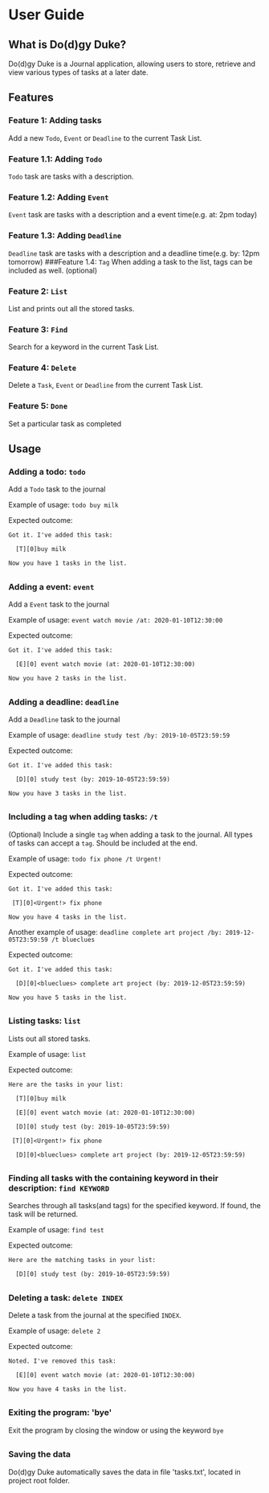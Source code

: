 # User Guide

## What is Do(d)gy Duke? 
Do(d)gy Duke is a Journal application, allowing users to store, 
retrieve and view various types of tasks at a later date. 

## Features 

### Feature 1: Adding tasks
Add a new `Todo`, `Event` or `Deadline` to the current Task List. 
### Feature 1.1: Adding `Todo`
`Todo` task are tasks with a description. 
### Feature 1.2: Adding `Event`
`Event` task are tasks with a description and a event time(e.g. at: 2pm today)
### Feature 1.3: Adding `Deadline`
`Deadline` task are tasks with a description and a deadline time(e.g. by: 12pm tomorrow)
###Feature 1.4: `Tag`
When adding a task to the list, tags can be included as well. (optional)

### Feature 2: `List`
List and prints out all the stored tasks. 

### Feature 3: `Find`
Search for a keyword in the current Task List.

### Feature 4: `Delete`
Delete a `Task`, `Event` or `Deadline` from the current Task List.

### Feature 5: `Done`
Set a particular task as completed

## Usage 

### Adding a todo: `todo` 
Add a `Todo` task to the journal

Example of usage: 
`todo buy milk`

Expected outcome: 

`Got it. I've added this task:`

`  [T][0]buy milk`

`Now you have 1 tasks in the list.`
##
### Adding a event: `event` 
Add a `Event` task to the journal

Example of usage: 
`event watch movie /at: 2020-01-10T12:30:00`

Expected outcome: 

`Got it. I've added this task:`

`  [E][0] event watch movie (at: 2020-01-10T12:30:00)`

`Now you have 2 tasks in the list.`
##
### Adding a deadline: `deadline` 
Add a `Deadline` task to the journal

Example of usage: 
`deadline study test /by: 2019-10-05T23:59:59`

Expected outcome: 

`Got it. I've added this task:`

`  [D][0] study test (by: 2019-10-05T23:59:59)`

`Now you have 3 tasks in the list.`
##
### Including a tag when adding tasks: `/t` 
(Optional) Include a single `tag` when adding a task to the journal. 
All types of tasks can accept a `tag`. Should be included at the end.  

Example of usage: 
`todo fix phone /t Urgent!`

Expected outcome: 

`Got it. I've added this task:`

`  [T][0]<Urgent!> fix phone `

`Now you have 4 tasks in the list.`

Another example of usage: 
`deadline complete art project /by: 2019-12-05T23:59:59 /t blueclues`

Expected outcome: 

`Got it. I've added this task:`

`  [D][0]<blueclues> complete art project (by: 2019-12-05T23:59:59)`

`Now you have 5 tasks in the list.`
##
### Listing tasks: `list` 
Lists out all stored tasks.

Example of usage: 
`list`

Expected outcome: 

`Here are the tasks in your list:`

`  [T][0]buy milk`

`  [E][0] event watch movie (at: 2020-01-10T12:30:00)`

`  [D][0] study test (by: 2019-10-05T23:59:59)`

`  [T][0]<Urgent!> fix phone `

`  [D][0]<blueclues> complete art project (by: 2019-12-05T23:59:59)`

##
### Finding all tasks with the containing keyword in their description: `find KEYWORD` 
Searches through all tasks(and tags) for the specified keyword. If found, the task will be returned. 

Example of usage: 
`find test`

Expected outcome: 

`Here are the matching tasks in your list:`

`  [D][0] study test (by: 2019-10-05T23:59:59)`

##
### Deleting a task: `delete INDEX` 
Delete a task from the journal at the specified `INDEX`.

Example of usage: 
`delete 2`

Expected outcome: 

`Noted. I've removed this task:`

`  [E][0] event watch movie (at: 2020-01-10T12:30:00)`

`Now you have 4 tasks in the list.`
##
### Exiting the program: 'bye'
Exit the program by closing the window or using the keyword `bye`

##
### Saving the data
Do(d)gy Duke automatically saves the data in file 'tasks.txt', 
located in project root folder. 